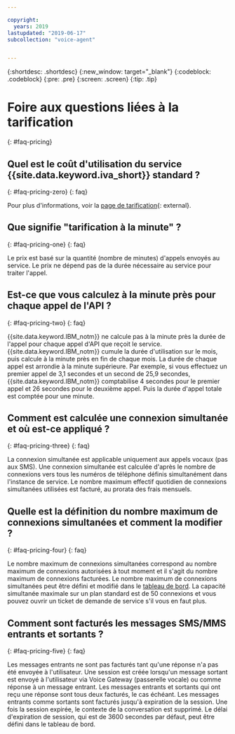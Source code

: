 ```yaml
---

copyright:
  years: 2019
lastupdated: "2019-06-17"
subcollection: "voice-agent"


---
```


{:shortdesc: .shortdesc}
{:new_window: target="_blank"}
{:codeblock: .codeblock}
{:pre: .pre}
{:screen: .screen}
{:tip: .tip}

# Foire aux questions liées à la tarification
{: #faq-pricing}

## Quel est le coût d'utilisation du service {{site.data.keyword.iva_short}} standard ?
{: #faq-pricing-zero}
{: faq}

 Pour plus d'informations, voir la [page de tarification](https://cloud.ibm.com/catalog/services/voice-agent-with-watson){: external}.

## Que signifie "tarification à la minute" ?
{: #faq-pricing-one}
{: faq}

Le prix est basé sur la quantité (nombre de minutes) d'appels envoyés au service. Le prix ne dépend pas de la durée nécessaire au service pour traiter l'appel.


## Est-ce que vous calculez à la minute près pour chaque appel de l'API ?
{: #faq-pricing-two}
{: faq}

{{site.data.keyword.IBM_notm}} ne calcule pas à la minute près la durée de l'appel pour chaque appel d'API que reçoit le service. {{site.data.keyword.IBM_notm}} cumule la durée d'utilisation sur le mois, puis calcule à la minute près en fin de chaque mois. La durée de chaque appel est arrondie à la minute supérieure. Par exemple, si vous effectuez un premier appel de 3,1 secondes et un second de 25,9 secondes, {{site.data.keyword.IBM_notm}} comptabilise 4 secondes pour le premier appel et 26 secondes pour le deuxième appel. Puis la durée d'appel totale est comptée pour une minute.


## Comment est calculée une connexion simultanée et où est-ce appliqué ?
{: #faq-pricing-three}
{: faq}

La connexion simultanée est applicable uniquement aux appels vocaux (pas aux SMS). Une connexion simultanée est calculée d'après le nombre de connexions vers tous les numéros de téléphone définis simultanément dans l'instance de service. Le nombre maximum effectif quotidien de connexions simultanées utilisées est facturé, au prorata des frais mensuels.

## Quelle est la définition du nombre maximum de connexions simultanées et comment la modifier ?

{: #faq-pricing-four}
{: faq}

Le nombre maximum de connexions simultanées correspond au nombre maximum de connexions autorisées à tout moment et il s'agit du nombre maximum de connexions facturées. Le nombre maximum de connexions simultanées peut être défini et modifié dans le [tableau de bord](https://cloud.ibm.com/docs/services/voice-agent?topic=voice-agent-edit_concurrency). La capacité simultanée maximale sur un plan standard est de 50 connexions et vous pouvez ouvrir un ticket de demande de service s'il vous en faut plus.

## Comment sont facturés les messages SMS/MMS entrants et sortants ?

{: #faq-pricing-five}
{: faq}

Les messages entrants ne sont pas facturés tant qu'une réponse n'a pas été envoyée à l'utilisateur. Une session est créée lorsqu'un message sortant est envoyé à l'utilisateur via Voice Gateway (passerelle vocale) ou comme réponse à un message entrant. Les messages entrants et sortants qui ont reçu une réponse sont tous deux facturés, le cas échéant.
Les messages entrants comme sortants sont facturés jusqu'à expiration de la session. Une fois la session expirée, le contexte de la conversation est supprimé. Le délai d'expiration de session, qui est de 3600 secondes par défaut, peut être défini dans le tableau de bord.
